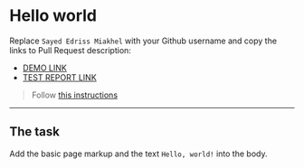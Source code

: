 # Hello world
Replace `Sayed Edriss Miakhel` with your Github username and copy the links to Pull Request description:
- [DEMO LINK](https://Edriss572.github.io/layout_hello-world/)
- [TEST REPORT LINK](https://Edriss572.github.io/layout_hello-world/report/html_report/)

> Follow [this instructions](https://mate-academy.github.io/layout_task-guideline/#how-to-solve-the-layout-tasks-on-github)
___

## The task 
Add the basic page markup and the text `Hello, world!` into the body.

